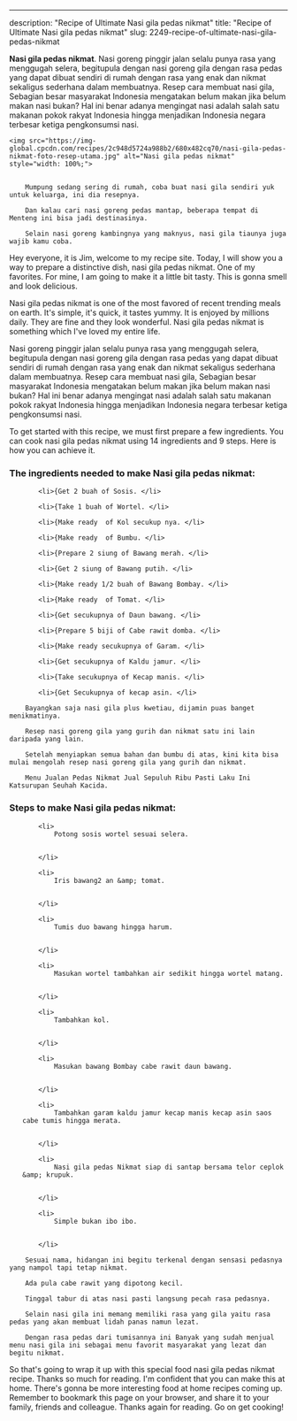 ---
description: "Recipe of Ultimate Nasi gila pedas nikmat"
title: "Recipe of Ultimate Nasi gila pedas nikmat"
slug: 2249-recipe-of-ultimate-nasi-gila-pedas-nikmat

<p>
	<strong>Nasi gila pedas nikmat</strong>. 
	Nasi goreng pinggir jalan selalu punya rasa yang menggugah selera, begitupula dengan nasi goreng gila dengan rasa pedas yang dapat dibuat sendiri di rumah dengan rasa yang enak dan nikmat sekaligus sederhana dalam membuatnya. Resep cara membuat nasi gila, Sebagian besar masyarakat Indonesia mengatakan belum makan jika belum makan nasi bukan? Hal ini benar adanya mengingat nasi adalah salah satu makanan pokok rakyat Indonesia hingga menjadikan Indonesia negara terbesar ketiga pengkonsumsi nasi.
</p>
<p>
	
	<img src="https://img-global.cpcdn.com/recipes/2c948d5724a988b2/680x482cq70/nasi-gila-pedas-nikmat-foto-resep-utama.jpg" alt="Nasi gila pedas nikmat" style="width: 100%;">
	
	
		Mumpung sedang sering di rumah, coba buat nasi gila sendiri yuk untuk keluarga, ini dia resepnya.
	
		Dan kalau cari nasi goreng pedas mantap, beberapa tempat di Menteng ini bisa jadi destinasinya.
	
		Selain nasi goreng kambingnya yang maknyus, nasi gila tiaunya juga wajib kamu coba.
	
</p>
<p>
	Hey everyone, it is Jim, welcome to my recipe site. Today, I will show you a way to prepare a distinctive dish, nasi gila pedas nikmat. One of my favorites. For mine, I am going to make it a little bit tasty. This is gonna smell and look delicious.
</p>
	
<p>
	Nasi gila pedas nikmat is one of the most favored of recent trending meals on earth. It's simple, it's quick, it tastes yummy. It is enjoyed by millions daily. They are fine and they look wonderful. Nasi gila pedas nikmat is something which I've loved my entire life.
</p>
<p>
	Nasi goreng pinggir jalan selalu punya rasa yang menggugah selera, begitupula dengan nasi goreng gila dengan rasa pedas yang dapat dibuat sendiri di rumah dengan rasa yang enak dan nikmat sekaligus sederhana dalam membuatnya. Resep cara membuat nasi gila, Sebagian besar masyarakat Indonesia mengatakan belum makan jika belum makan nasi bukan? Hal ini benar adanya mengingat nasi adalah salah satu makanan pokok rakyat Indonesia hingga menjadikan Indonesia negara terbesar ketiga pengkonsumsi nasi.
</p>

<p>
To get started with this recipe, we must first prepare a few ingredients. You can cook nasi gila pedas nikmat using 14 ingredients and 9 steps. Here is how you can achieve it.
</p>

<h3>The ingredients needed to make Nasi gila pedas nikmat:</h3>

<ol>
	
		<li>{Get 2 buah of Sosis. </li>
	
		<li>{Take 1 buah of Wortel. </li>
	
		<li>{Make ready  of Kol secukup nya. </li>
	
		<li>{Make ready  of Bumbu. </li>
	
		<li>{Prepare 2 siung of Bawang merah. </li>
	
		<li>{Get 2 siung of Bawang putih. </li>
	
		<li>{Make ready 1/2 buah of Bawang Bombay. </li>
	
		<li>{Make ready  of Tomat. </li>
	
		<li>{Get secukupnya of Daun bawang. </li>
	
		<li>{Prepare 5 biji of Cabe rawit domba. </li>
	
		<li>{Make ready secukupnya of Garam. </li>
	
		<li>{Get secukupnya of Kaldu jamur. </li>
	
		<li>{Take secukupnya of Kecap manis. </li>
	
		<li>{Get Secukupnya of kecap asin. </li>
	
</ol>
<p>
	
		Bayangkan saja nasi gila plus kwetiau, dijamin puas banget menikmatinya.
	
		Resep nasi goreng gila yang gurih dan nikmat satu ini lain daripada yang lain.
	
		Setelah menyiapkan semua bahan dan bumbu di atas, kini kita bisa mulai mengolah resep nasi goreng gila yang gurih dan nikmat.
	
		Menu Jualan Pedas Nikmat Jual Sepuluh Ribu Pasti Laku Ini Katsurupan Seuhah Kacida.
	
</p>

<h3>Steps to make Nasi gila pedas nikmat:</h3>

<ol>
	
		<li>
			Potong sosis wortel sesuai selera.
			
			
		</li>
	
		<li>
			Iris bawang2 an &amp; tomat.
			
			
		</li>
	
		<li>
			Tumis duo bawang hingga harum.
			
			
		</li>
	
		<li>
			Masukan wortel tambahkan air sedikit hingga wortel matang.
			
			
		</li>
	
		<li>
			Tambahkan kol.
			
			
		</li>
	
		<li>
			Masukan bawang Bombay cabe rawit daun bawang.
			
			
		</li>
	
		<li>
			Tambahkan garam kaldu jamur kecap manis kecap asin saos cabe tumis hingga merata.
			
			
		</li>
	
		<li>
			Nasi gila pedas Nikmat siap di santap bersama telor ceplok &amp; krupuk.
			
			
		</li>
	
		<li>
			Simple bukan ibo ibo.
			
			
		</li>
	
</ol>

<p>
	
		Sesuai nama, hidangan ini begitu terkenal dengan sensasi pedasnya yang nampol tapi tetap nikmat.
	
		Ada pula cabe rawit yang dipotong kecil.
	
		Tinggal tabur di atas nasi pasti langsung pecah rasa pedasnya.
	
		Selain nasi gila ini memang memiliki rasa yang gila yaitu rasa pedas yang akan membuat lidah panas namun lezat.
	
		Dengan rasa pedas dari tumisannya ini Banyak yang sudah menjual menu nasi gila ini sebagai menu favorit masyarakat yang lezat dan begitu nikmat.
	
</p>

<p>
	So that's going to wrap it up with this special food nasi gila pedas nikmat recipe. Thanks so much for reading. I'm confident that you can make this at home. There's gonna be more interesting food at home recipes coming up. Remember to bookmark this page on your browser, and share it to your family, friends and colleague. Thanks again for reading. Go on get cooking!
</p>

